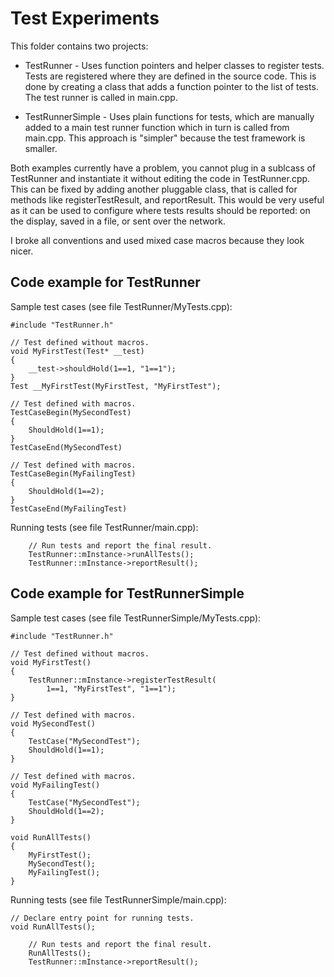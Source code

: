 # Test Experiments

This folder contains two projects:

* TestRunner - Uses function pointers and helper classes to register tests. Tests are registered where they are defined in the source code. This is done by creating a class that adds a function pointer to the list of tests. The test runner is called in main.cpp.

* TestRunnerSimple - Uses plain functions for tests, which are manually added to a main test runner function which in turn is called from main.cpp. This approach is "simpler" because the test framework is smaller.

Both examples currently have a problem, you cannot plug in a sublcass of TestRunner and instantiate it without editing the code in TestRunner.cpp. This can be fixed by adding another pluggable class, that is called for methods like registerTestResult, and reportResult. This would be very useful as it can be used to configure where tests results should be reported: on the display, saved in a file, or sent over the network.

I broke all conventions and used mixed case macros because they look nicer.

## Code example for TestRunner

Sample test cases (see file TestRunner/MyTests.cpp):

    #include "TestRunner.h"

    // Test defined without macros.
    void MyFirstTest(Test* __test)
    {
        __test->shouldHold(1==1, "1==1");
    }
    Test __MyFirstTest(MyFirstTest, "MyFirstTest");

    // Test defined with macros.
    TestCaseBegin(MySecondTest)
    {
        ShouldHold(1==1);
    }
    TestCaseEnd(MySecondTest)

    // Test defined with macros.
    TestCaseBegin(MyFailingTest)
    {
        ShouldHold(1==2);
    }
    TestCaseEnd(MyFailingTest)
    
Running tests (see file TestRunner/main.cpp):

		// Run tests and report the final result.
		TestRunner::mInstance->runAllTests();
		TestRunner::mInstance->reportResult();

## Code example for TestRunnerSimple

Sample test cases (see file TestRunnerSimple/MyTests.cpp):

    #include "TestRunner.h"

    // Test defined without macros.
    void MyFirstTest()
    {
        TestRunner::mInstance->registerTestResult(
            1==1, "MyFirstTest", "1==1");
    }

    // Test defined with macros.
    void MySecondTest()
    {
        TestCase("MySecondTest");
        ShouldHold(1==1);
    }

    // Test defined with macros.
    void MyFailingTest()
    {
        TestCase("MySecondTest");
        ShouldHold(1==2);
    }

    void RunAllTests()
    {
        MyFirstTest();
        MySecondTest();
        MyFailingTest();
    }

Running tests (see file TestRunnerSimple/main.cpp):

    // Declare entry point for running tests.
    void RunAllTests();

		// Run tests and report the final result.
		RunAllTests();
		TestRunner::mInstance->reportResult();
